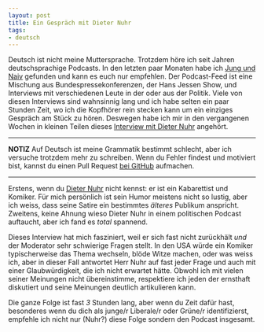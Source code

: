 ```yaml
---
layout: post
title: Ein Gespräch mit Dieter Nuhr
tags:
- deutsch
---
```


Deutsch ist nicht meine Muttersprache. Trotzdem höre ich seit Jahren deutschsprachige
Podcasts. In den letzten paar Monaten habe ich [Jung und
Naiv](http://www.jungundnaiv-podcast.de) gefunden und kann es euch nur
empfehlen. Der Podcast-Feed ist eine Mischung aus Bundespressekonferenzen,
der Hans Jessen Show, und Interviews mit verschiedenen Leute in der oder aus der
Politik. Viele von diesen Interviews sind wahnsinnig lang und ich habe selten ein
paar Stunden Zeit, wo ich die Kopfhörer rein stecken kann um ein einziges
Gespräch am Stück zu hören. Deswegen habe ich mir in den vergangenen Wochen in kleinen Teilen 
dieses [Interview mit Dieter
Nuhr](http://www.jungundnaiv-podcast.de/2021/05/511-kabarettist-dieter-nuhr/) angehört.

----
**NOTIZ** Auf Deutsch ist meine Grammatik bestimmt schlecht, aber ich versuche
trotzdem mehr zu schreiben. Wenn du Fehler findest und motiviert
bist, kannst du einen Pull Request [bei
GitHub](https://github.com/rtyler/brokenco.de) aufmachen.

----

Erstens, wenn du [Dieter
Nuhr](https://de.wikipedia.org/wiki/Dieter_Nuhr) nicht kennst: er ist ein
Kabarettist und Komiker. Für mich persönlich ist sein Humor meistens nicht
so lustig, aber ich weiss, dass seine Satire ein bestimmtes *älteres*
Publikum anspricht. 
Zweitens, keine Ahnung wieso Dieter Nuhr in einem politischen Podcast
auftaucht, aber ich fand es _total_ spannend. 

Dieses Interview hat mich fasziniert, weil er sich fast nicht zurückhält *und* der
Moderator sehr schwierige Fragen stellt. In den USA würde ein
Komiker typischerweise das Thema wechseln, blöde Witze machen, oder was weiss ich, aber in
dieser Fall antwortet Herr Nuhr auf fast jeder Frage und auch mit einer
Glaubwürdigkeit, die ich nicht erwartet hätte. Obwohl ich mit vielen seiner
Meinungen nicht übereinstimme, respektiere ich jeden der ernsthaft diskutiert
und seine Meinungen deutlich artikulieren kann.

Die ganze Folge ist fast _3_ Stunden lang, aber wenn du Zeit dafür
hast, besonderes wenn du dich als junge/r Liberale/r oder Grüne/r identifizierst, empfehle
ich nicht nur (Nuhr?) diese Folge sondern den Podcast insgesamt.

